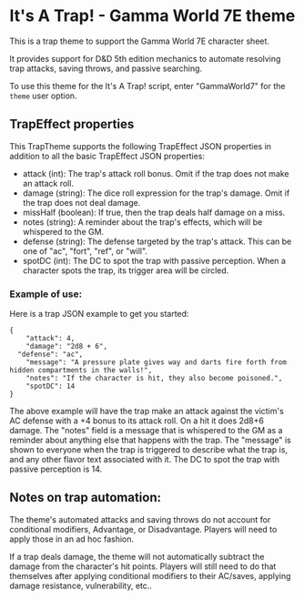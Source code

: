 # It's A Trap! - Gamma World 7E theme

This is a trap theme to support the Gamma World 7E character sheet.

It provides support for D&D 5th edition mechanics to automate resolving trap
attacks, saving throws, and passive searching.

To use this theme for the It's A Trap! script, enter "GammaWorld7" for the ```theme``` user option.

## TrapEffect properties

This TrapTheme supports the following TrapEffect JSON properties in addition
to all the basic TrapEffect JSON properties:
* attack (int): The trap's attack roll bonus. Omit if the trap does not make an attack roll.
* damage (string): The dice roll expression for the trap's damage. Omit if the trap does not deal damage.
* missHalf (boolean): If true, then the trap deals half damage on a miss.
* notes (string): A reminder about the trap's effects, which will be whispered to the GM.
* defense (string): The defense targeted by the trap's attack. This can be one of "ac", "fort", "ref", or "will".
* spotDC (int): The DC to spot the trap with passive perception. When a character spots the trap, its trigger area will be circled.

### Example of use:

Here is a trap JSON example to get you started:

```
{
	"attack": 4,
	"damage": "2d8 + 6",
  "defense": "ac",
	"message": "A pressure plate gives way and darts fire forth from hidden compartments in the walls!",
	"notes": "If the character is hit, they also become poisoned.",
	"spotDC": 14
}
```
The above example will have the trap make an attack against the victim's AC defense with a +4 bonus to its attack roll.
On a hit it does 2d8+6 damage.
The "notes" field is a message that is whispered to the GM as a reminder about anything else that happens with the trap.
The "message" is shown to everyone when the trap is triggered to describe what the trap is, and any other flavor text associated with it.
The DC to spot the trap with passive perception is 14.

## Notes on trap automation:
The theme's automated attacks and saving throws do not account for conditional
modifiers, Advantage, or Disadvantage. Players will need to apply those in an
ad hoc fashion.

If a trap deals damage, the theme will not automatically subtract
the damage from the character's hit points. Players will still need to do that
themselves after applying conditional modifiers to their AC/saves,
applying damage resistance, vulnerability, etc..
